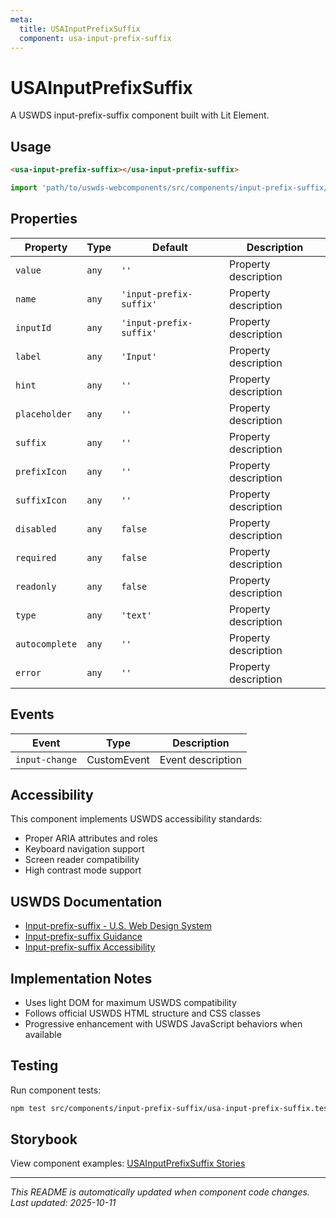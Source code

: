 ```yaml
---
meta:
  title: USAInputPrefixSuffix
  component: usa-input-prefix-suffix
---
```


# USAInputPrefixSuffix

A USWDS input-prefix-suffix component built with Lit Element.

## Usage

```html
<usa-input-prefix-suffix></usa-input-prefix-suffix>
```

```javascript
import 'path/to/uswds-webcomponents/src/components/input-prefix-suffix/index.js';
```

## Properties

| Property | Type | Default | Description |
|----------|------|---------|-------------|
| `value` | `any` | `''` | Property description |
| `name` | `any` | `'input-prefix-suffix'` | Property description |
| `inputId` | `any` | `'input-prefix-suffix'` | Property description |
| `label` | `any` | `'Input'` | Property description |
| `hint` | `any` | `''` | Property description |
| `placeholder` | `any` | `''` | Property description |
| `suffix` | `any` | `''` | Property description |
| `prefixIcon` | `any` | `''` | Property description |
| `suffixIcon` | `any` | `''` | Property description |
| `disabled` | `any` | `false` | Property description |
| `required` | `any` | `false` | Property description |
| `readonly` | `any` | `false` | Property description |
| `type` | `any` | `'text'` | Property description |
| `autocomplete` | `any` | `''` | Property description |
| `error` | `any` | `''` | Property description |

## Events

| Event | Type | Description |
|-------|------|-------------|
| `input-change` | CustomEvent | Event description |

## Accessibility

This component implements USWDS accessibility standards:

- Proper ARIA attributes and roles
- Keyboard navigation support
- Screen reader compatibility
- High contrast mode support

## USWDS Documentation

- [Input-prefix-suffix - U.S. Web Design System](https://designsystem.digital.gov/components/input-prefix-suffix/)
- [Input-prefix-suffix Guidance](https://designsystem.digital.gov/components/input-prefix-suffix/#guidance)
- [Input-prefix-suffix Accessibility](https://designsystem.digital.gov/components/input-prefix-suffix/#accessibility)

## Implementation Notes

- Uses light DOM for maximum USWDS compatibility
- Follows official USWDS HTML structure and CSS classes
- Progressive enhancement with USWDS JavaScript behaviors when available

## Testing

Run component tests:

```bash
npm test src/components/input-prefix-suffix/usa-input-prefix-suffix.test.ts
```

## Storybook

View component examples: [USAInputPrefixSuffix Stories](http://localhost:6006/?path=/story/components-input-prefix-suffix)

---

_This README is automatically updated when component code changes._
_Last updated: 2025-10-11_
